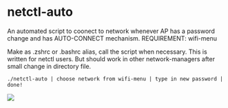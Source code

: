 # netctl-auto
An automated script to coonect to network whenever AP has a password change and has AUTO-CONNECT mechanism. 
REQUIREMENT: wifi-menu

Make as .zshrc or .bashrc alias, call the script when necessary. 
This is written for netctl users. But should work in other network-managers after small change in directory file.

`./netctl-auto
 | choose network from wifi-menu
 | type in new password
 | done!
 `
 
 ![](https://raw.githubusercontent.com/bensh4/netctl-auto/master/preview.gif)
